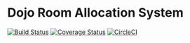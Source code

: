 # Dojo Room Allocation System
[![Build Status](https://travis-ci.org/isheebo/Dojo.svg?branch=master)](https://travis-ci.org/isheebo/Dojo)
[![Coverage Status](https://coveralls.io/repos/github/isheebo/Dojo/badge.svg?branch=master)](https://coveralls.io/github/isheebo/Dojo?branch=master)
[![CircleCI](https://circleci.com/gh/isheebo/Dojo.svg?style=svg)](https://circleci.com/gh/isheebo/Dojo)